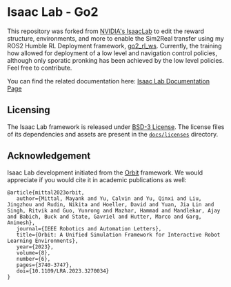# Isaac Lab - Go2

This repository was forked from [NVIDIA's IsaacLab](https://github.com/isaac-sim/IsaacLab) to edit the reward structure, environments, and more to enable the Sim2Real transfer using my ROS2 Humble RL Deployment framework, [go2_rl_ws](https://github.com/eppl-erau-db/go2_rl_ws). Currently, the training how allowed for deployment of a low level and navigation control policies, although only sporatic pronking has been achieved by the low level policies. Feel free to contribute.

You can find the related documentation here: [Isaac Lab Documentation Page](https://isaac-sim.github.io/IsaacLab)

## Licensing

The Isaac Lab framework is released under [BSD-3 License](LICENSE). The license files of its dependencies and assets are present in the [`docs/licenses`](docs/licenses) directory.

## Acknowledgement

Isaac Lab development initiated from the [Orbit](https://isaac-orbit.github.io/) framework. We would appreciate if you would cite it in academic publications as well:

```
@article{mittal2023orbit,
   author={Mittal, Mayank and Yu, Calvin and Yu, Qinxi and Liu, Jingzhou and Rudin, Nikita and Hoeller, David and Yuan, Jia Lin and Singh, Ritvik and Guo, Yunrong and Mazhar, Hammad and Mandlekar, Ajay and Babich, Buck and State, Gavriel and Hutter, Marco and Garg, Animesh},
   journal={IEEE Robotics and Automation Letters},
   title={Orbit: A Unified Simulation Framework for Interactive Robot Learning Environments},
   year={2023},
   volume={8},
   number={6},
   pages={3740-3747},
   doi={10.1109/LRA.2023.3270034}
}
```
